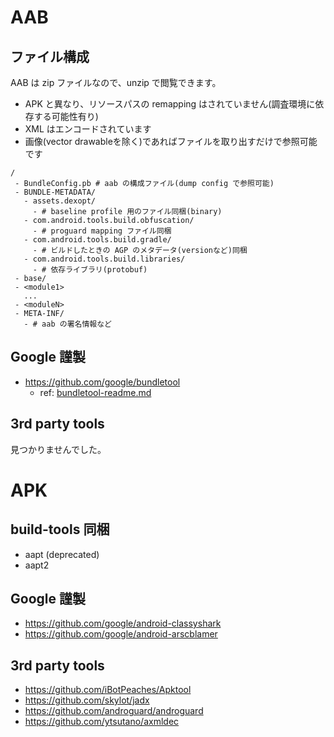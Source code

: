 # AAB

## ファイル構成

AAB は zip ファイルなので、unzip で閲覧できます。

- APK と異なり、リソースパスの remapping はされていません(調査環境に依存する可能性有り)
- XML はエンコードされています
- 画像(vector drawableを除く)であればファイルを取り出すだけで参照可能です

```
/
 - BundleConfig.pb # aab の構成ファイル(dump config で参照可能)
 - BUNDLE-METADATA/
   - assets.dexopt/
     - # baseline profile 用のファイル同梱(binary)
   - com.android.tools.build.obfuscation/
     - # proguard mapping ファイル同梱
   - com.android.tools.build.gradle/
     - # ビルドしたときの AGP のメタデータ(versionなど)同梱
   - com.android.tools.build.libraries/
     - # 依存ライブラリ(protobuf)
 - base/
 - <module1>
   ...
 - <moduleN>
 - META-INF/
   - # aab の署名情報など
```

## Google 謹製

- https://github.com/google/bundletool
  - ref: [bundletool-readme.md](./bundletool-readme.md)

## 3rd party tools

見つかりませんでした。

# APK

## build-tools 同梱

- aapt (deprecated)
- aapt2

## Google 謹製

- https://github.com/google/android-classyshark
- https://github.com/google/android-arscblamer

## 3rd party tools

- https://github.com/iBotPeaches/Apktool
- https://github.com/skylot/jadx
- https://github.com/androguard/androguard
- https://github.com/ytsutano/axmldec
